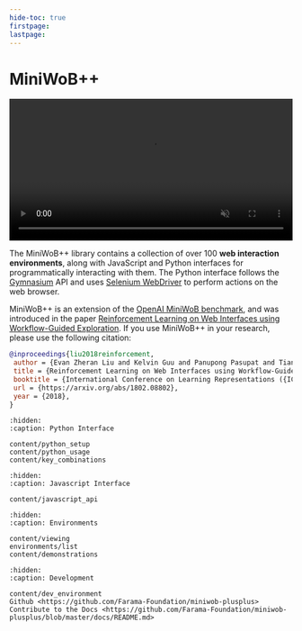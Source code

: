 ```yaml
---
hide-toc: true
firstpage:
lastpage:
---
```


# MiniWoB++

<video width="100%" controls muted autoplay loop>
  <source src="_static/videos/miniwob.mp4" type="video/mp4">
</video>

The MiniWoB++ library contains a collection of over 100 **web interaction environments**,
along with JavaScript and Python interfaces for programmatically interacting with them.
The Python interface follows the [Gymnasium](https://gymnasium.farama.org/) API
and uses [Selenium WebDriver](https://www.selenium.dev/documentation/webdriver/)
to perform actions on the web browser. 

MiniWoB++ is an extension of the
[OpenAI MiniWoB benchmark](http://proceedings.mlr.press/v70/shi17a/shi17a.pdf),
and was introduced in the paper
[Reinforcement Learning on Web Interfaces using Workflow-Guided
Exploration](https://arxiv.org/abs/1802.08802).
If you use MiniWoB++ in your research, please use the following citation:

```bibtex
@inproceedings{liu2018reinforcement,
 author = {Evan Zheran Liu and Kelvin Guu and Panupong Pasupat and Tianlin Shi and Percy Liang},
 title = {Reinforcement Learning on Web Interfaces using Workflow-Guided Exploration},
 booktitle = {International Conference on Learning Representations ({ICLR})},
 url = {https://arxiv.org/abs/1802.08802},
 year = {2018},
}
```

```{toctree}
:hidden:
:caption: Python Interface

content/python_setup
content/python_usage
content/key_combinations
```

```{toctree}
:hidden:
:caption: Javascript Interface

content/javascript_api
```

```{toctree}
:hidden:
:caption: Environments

content/viewing
environments/list
content/demonstrations
```

```{toctree}
:hidden:
:caption: Development

content/dev_environment
Github <https://github.com/Farama-Foundation/miniwob-plusplus>
Contribute to the Docs <https://github.com/Farama-Foundation/miniwob-plusplus/blob/master/docs/README.md>
```
